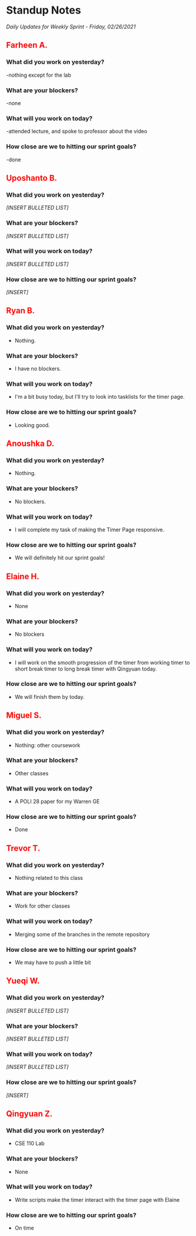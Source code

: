 # Standup Notes
*Daily Updates for Weekly Sprint - Friday, 02/26/2021*

## <span style="color: red;">Farheen A.</span> 

### What did you work on yesterday?
-nothing except for the lab

### What are your blockers?
-none

### What will you work on today?
-attended lecture, and spoke to professor about the video

### How close are we to hitting our sprint goals?
-done

## <span style="color: red;">Uposhanto B.</span> 

### What did you work on yesterday?
*[INSERT BULLETED LIST]*

### What are your blockers?
*[INSERT BULLETED LIST]*

### What will you work on today?
*[INSERT BULLETED LIST]*

### How close are we to hitting our sprint goals?
*[INSERT]*

## <span style="color: red;">Ryan B.</span>

### What did you work on yesterday?
- Nothing.

### What are your blockers?
- I have no blockers.

### What will you work on today?
- I'm a bit busy today, but I'll try to look into tasklists for the timer page.

### How close are we to hitting our sprint goals?
- Looking good.

## <span style="color: red;">Anoushka D.</span>

### What did you work on yesterday?
- Nothing.

### What are your blockers?
- No blockers.

### What will you work on today?
- I will complete my task of making the Timer Page responsive.

### How close are we to hitting our sprint goals?
- We will definitely hit our sprint goals!

## <span style="color: red;">Elaine H.</span>

### What did you work on yesterday?
- None

### What are your blockers?
- No blockers

### What will you work on today?
- I will work on the smooth progression of the timer from working timer to short break timer to long break timer with Qingyuan today. 

### How close are we to hitting our sprint goals?
- We will finish them by today. 

## <span style="color: red;">Miguel S.</span>

### What did you work on yesterday?
- Nothing: other coursework

### What are your blockers?
- Other classes

### What will you work on today?
- A POLI 28 paper for my Warren GE

### How close are we to hitting our sprint goals?
- Done

## <span style="color: red;">Trevor T.</span>

### What did you work on yesterday?
- Nothing related to this class

### What are your blockers?
- Work for other classes

### What will you work on today?
- Merging some of the branches in the remote repository

### How close are we to hitting our sprint goals?
- We may have to push a little bit

## <span style="color: red;">Yueqi W.</span>

### What did you work on yesterday?
*[INSERT BULLETED LIST]*

### What are your blockers?
*[INSERT BULLETED LIST]*

### What will you work on today?
*[INSERT BULLETED LIST]*

### How close are we to hitting our sprint goals?
*[INSERT]*

## <span style="color: red;">Qingyuan Z.</span>

### What did you work on yesterday?
- CSE 110 Lab

### What are your blockers?
- None

### What will you work on today?
- Write scripts make the timer interact with the timer page with Elaine

### How close are we to hitting our sprint goals?
- On time

